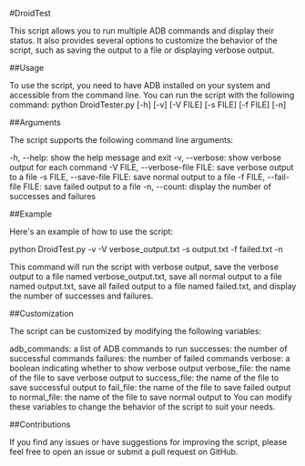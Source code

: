 #DroidTest

This script allows you to run multiple ADB commands and display their status. It also provides several options to customize the behavior of the script, such as saving the output to a file or displaying verbose output.


##Usage

To use the script, you need to have ADB installed on your system and accessible from the command line. You can run the script with the following command:
python DroidTester.py [-h] [-v] [-V FILE] [-s FILE] [-f FILE] [-n]


##Arguments

The script supports the following command line arguments:


-h, --help: show the help message and exit
-v, --verbose: show verbose output for each command
-V FILE, --verbose-file FILE: save verbose output to a file
-s FILE, --save-file FILE: save normal output to a file
-f FILE, --fail-file FILE: save failed output to a file
-n, --count: display the number of successes and failures


##Example

Here's an example of how to use the script:



python DroidTest.py -v -V verbose_output.txt -s output.txt -f failed.txt -n



This command will run the script with verbose output, save the verbose output to a file named verbose_output.txt, save all normal output to a file named output.txt, save all failed output to a file named failed.txt, and display the number of successes and failures.


##Customization

The script can be customized by modifying the following variables:


adb_commands: a list of ADB commands to run
successes: the number of successful commands
failures: the number of failed commands
verbose: a boolean indicating whether to show verbose output
verbose_file: the name of the file to save verbose output to
success_file: the name of the file to save successful output to
fail_file: the name of the file to save failed output to
normal_file: the name of the file to save normal output to
You can modify these variables to change the behavior of the script to suit your needs.


##Contributions

If you find any issues or have suggestions for improving the script, please feel free to open an issue or submit a pull request on GitHub.

